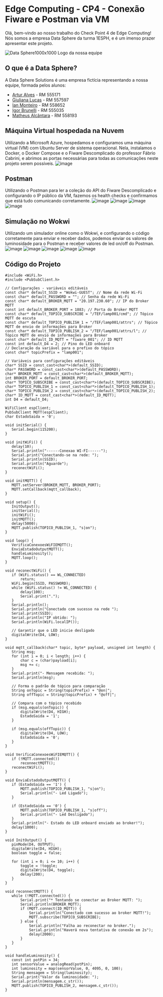 # Edge Computing - CP4 - Conexão Fiware e Postman via VM
Olá, bem-vindo ao nosso trabalho do Check Point 4 de Edge Computing! Nós somos a empresa Data Sphere da turma 1ESPH, e é um imenso prazer apresentar este projeto.

![Data Sphere1000x1000](https://github.com/ianmonteirom/CP2-Edge/assets/152393807/0fe80a9b-6290-417d-8367-2abe3824d0b0)
Logo da nossa equipe
## O que é a Data Sphere?
A Data Sphere Solutions é uma empresa fictícia representando a nossa equipe, formada pelos alunos: 
-  <a href="https://www.linkedin.com/in/artur-alves-tenca-b1ba862b6/">Artur Alves</a> - RM 555171 
- <a href="https://www.linkedin.com/in/giuliana-lucas-85b4532b6/">Giuliana Lucas</a> - RM 557597
- <a href="https://www.linkedin.com/in/ian-monteiro-moreira-a4543a2b7/">Ian Monteiro</a> - RM 558652 
- <a href="https://www.linkedin.com/in/igor-brunelli-ralo-39143a2b7/">Igor Brunelli</a> - RM 555035
- <a href="https://www.linkedin.com/in/matheus-estev%C3%A3o-5248b9238/">Matheus Alcântara</a> - RM 558193

## Máquina Virtual hospedada na Nuvem
Utilizando a Microsoft Azure, hospedamos e configuramos uma máquina virtual (VM) com Ubuntu Server de sistema operacional. Nela, instalamos o Docker, o Docker Compose e o Fiware Descomplicado do professor Fábrio Cabrini, e abrimos as portas necessárias para todas as comunicações neste projeto serem possíveis.
![image](https://github.com/user-attachments/assets/40755ca2-5925-4e9e-a063-1c94e3953cbb)

## Postman
Utilizando o Postman para ler a coleção do API do Fiware Descomplicado e configurando o IP público da VM, fazemos os health checks e confirmamos que está tudo comunicando corretamente.
![image](https://github.com/user-attachments/assets/ad7cfabe-54e6-4e79-991b-507691bbe501)
![image](https://github.com/user-attachments/assets/9dadf132-e51e-4b70-b94e-200baa7d275d)
![image](https://github.com/user-attachments/assets/dbb7e187-33c6-4782-98c0-e433c94b7577)
![image](https://github.com/user-attachments/assets/ee958b0e-2e61-4d4d-bdc7-c2de6d6bf75f)

## Simulação no Wokwi
Utilizando um simulador online como o Wokwi, e configurando o código corretamente para enviar e receber dados, podemos enviar os valores de luminosidade para o Postman e receber valores de led on/off do Postman.
![image](https://github.com/user-attachments/assets/50db4c79-00ae-4629-a3f4-2e7a5fbe2efb)
![image](https://github.com/user-attachments/assets/9d89a804-7c32-4255-a1b5-2c81d970f0e3)
![image](https://github.com/user-attachments/assets/d9f18839-851f-4620-9694-5b057c980aa2)
![image](https://github.com/user-attachments/assets/9665e8db-6429-4a78-b2bc-f804ba86bc24)
![image](https://github.com/user-attachments/assets/bd14148c-ca8b-417d-b9c1-8221d18e0651)

## Código do Projeto
 ```
#include <WiFi.h>
#include <PubSubClient.h>

// Configurações - variáveis editáveis
const char* default_SSID = "Wokwi-GUEST"; // Nome da rede Wi-Fi
const char* default_PASSWORD = ""; // Senha da rede Wi-Fi
const char* default_BROKER_MQTT = "20.197.230.60"; // IP do Broker MQTT
const int default_BROKER_PORT = 1883; // Porta do Broker MQTT
const char* default_TOPICO_SUBSCRIBE = "/TEF/lamp001/cmd"; // Tópico MQTT de escuta
const char* default_TOPICO_PUBLISH_1 = "/TEF/lamp001/attrs"; // Tópico MQTT de envio de informações para Broker
const char* default_TOPICO_PUBLISH_2 = "/TEF/lamp001/attrs/l"; // Tópico MQTT de envio de informações para Broker
const char* default_ID_MQTT = "fiware_001"; // ID MQTT
const int default_D4 = 2; // Pino do LED onboard
// Declaração da variável para o prefixo do tópico
const char* topicPrefix = "lamp001";

// Variáveis para configurações editáveis
char* SSID = const_cast<char*>(default_SSID);
char* PASSWORD = const_cast<char*>(default_PASSWORD);
char* BROKER_MQTT = const_cast<char*>(default_BROKER_MQTT);
int BROKER_PORT = default_BROKER_PORT;
char* TOPICO_SUBSCRIBE = const_cast<char*>(default_TOPICO_SUBSCRIBE);
char* TOPICO_PUBLISH_1 = const_cast<char*>(default_TOPICO_PUBLISH_1);
char* TOPICO_PUBLISH_2 = const_cast<char*>(default_TOPICO_PUBLISH_2);
char* ID_MQTT = const_cast<char*>(default_ID_MQTT);
int D4 = default_D4;

WiFiClient espClient;
PubSubClient MQTT(espClient);
char EstadoSaida = '0';

void initSerial() {
    Serial.begin(115200);
}

void initWiFi() {
    delay(10);
    Serial.println("------Conexao WI-FI------");
    Serial.print("Conectando-se na rede: ");
    Serial.println(SSID);
    Serial.println("Aguarde");
    reconectWiFi();
}

void initMQTT() {
    MQTT.setServer(BROKER_MQTT, BROKER_PORT);
    MQTT.setCallback(mqtt_callback);
}

void setup() {
    InitOutput();
    initSerial();
    initWiFi();
    initMQTT();
    delay(5000);
    MQTT.publish(TOPICO_PUBLISH_1, "s|on");
}

void loop() {
    VerificaConexoesWiFIEMQTT();
    EnviaEstadoOutputMQTT();
    handleLuminosity();
    MQTT.loop();
}

void reconectWiFi() {
    if (WiFi.status() == WL_CONNECTED)
        return;
    WiFi.begin(SSID, PASSWORD);
    while (WiFi.status() != WL_CONNECTED) {
        delay(100);
        Serial.print(".");
    }
    Serial.println();
    Serial.println("Conectado com sucesso na rede ");
    Serial.print(SSID);
    Serial.println("IP obtido: ");
    Serial.println(WiFi.localIP());

    // Garantir que o LED inicie desligado
    digitalWrite(D4, LOW);
}

void mqtt_callback(char* topic, byte* payload, unsigned int length) {
    String msg;
    for (int i = 0; i < length; i++) {
        char c = (char)payload[i];
        msg += c;
    }
    Serial.print("- Mensagem recebida: ");
    Serial.println(msg);

    // Forma o padrão de tópico para comparação
    String onTopic = String(topicPrefix) + "@on|";
    String offTopic = String(topicPrefix) + "@off|";

    // Compara com o tópico recebido
    if (msg.equals(onTopic)) {
        digitalWrite(D4, HIGH);
        EstadoSaida = '1';
    }

    if (msg.equals(offTopic)) {
        digitalWrite(D4, LOW);
        EstadoSaida = '0';
    }
}

void VerificaConexoesWiFIEMQTT() {
    if (!MQTT.connected())
        reconnectMQTT();
    reconectWiFi();
}

void EnviaEstadoOutputMQTT() {
    if (EstadoSaida == '1') {
        MQTT.publish(TOPICO_PUBLISH_1, "s|on");
        Serial.println("- Led Ligado");
    }

    if (EstadoSaida == '0') {
        MQTT.publish(TOPICO_PUBLISH_1, "s|off");
        Serial.println("- Led Desligado");
    }
    Serial.println("- Estado do LED onboard enviado ao broker!");
    delay(1000);
}

void InitOutput() {
    pinMode(D4, OUTPUT);
    digitalWrite(D4, HIGH);
    boolean toggle = false;

    for (int i = 0; i <= 10; i++) {
        toggle = !toggle;
        digitalWrite(D4, toggle);
        delay(200);
    }
}

void reconnectMQTT() {
    while (!MQTT.connected()) {
        Serial.print("* Tentando se conectar ao Broker MQTT: ");
        Serial.println(BROKER_MQTT);
        if (MQTT.connect(ID_MQTT)) {
            Serial.println("Conectado com sucesso ao broker MQTT!");
            MQTT.subscribe(TOPICO_SUBSCRIBE);
        } else {
            Serial.println("Falha ao reconectar no broker.");
            Serial.println("Haverá nova tentativa de conexão em 2s");
            delay(2000);
        }
    }
}

void handleLuminosity() {
    const int potPin = 34;
    int sensorValue = analogRead(potPin);
    int luminosity = map(sensorValue, 0, 4095, 0, 100);
    String mensagem = String(luminosity);
    Serial.print("Valor da luminosidade: ");
    Serial.println(mensagem.c_str());
    MQTT.publish(TOPICO_PUBLISH_2, mensagem.c_str());
}
```
